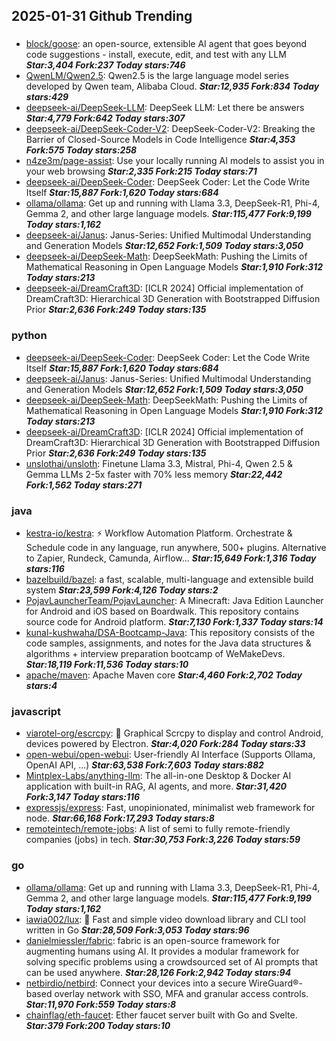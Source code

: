 ## 2025-01-31 Github Trending

### 
* [block/goose](https://github.com/block/goose): an open-source, extensible AI agent that goes beyond code suggestions - install, execute, edit, and test with any LLM ***Star:3,404 Fork:237 Today stars:746***
* [QwenLM/Qwen2.5](https://github.com/QwenLM/Qwen2.5): Qwen2.5 is the large language model series developed by Qwen team, Alibaba Cloud. ***Star:12,935 Fork:834 Today stars:429***
* [deepseek-ai/DeepSeek-LLM](https://github.com/deepseek-ai/DeepSeek-LLM): DeepSeek LLM: Let there be answers ***Star:4,779 Fork:642 Today stars:307***
* [deepseek-ai/DeepSeek-Coder-V2](https://github.com/deepseek-ai/DeepSeek-Coder-V2): DeepSeek-Coder-V2: Breaking the Barrier of Closed-Source Models in Code Intelligence ***Star:4,353 Fork:575 Today stars:258***
* [n4ze3m/page-assist](https://github.com/n4ze3m/page-assist): Use your locally running AI models to assist you in your web browsing ***Star:2,335 Fork:215 Today stars:71***
* [deepseek-ai/DeepSeek-Coder](https://github.com/deepseek-ai/DeepSeek-Coder): DeepSeek Coder: Let the Code Write Itself ***Star:15,887 Fork:1,620 Today stars:684***
* [ollama/ollama](https://github.com/ollama/ollama): Get up and running with Llama 3.3, DeepSeek-R1, Phi-4, Gemma 2, and other large language models. ***Star:115,477 Fork:9,199 Today stars:1,162***
* [deepseek-ai/Janus](https://github.com/deepseek-ai/Janus): Janus-Series: Unified Multimodal Understanding and Generation Models ***Star:12,652 Fork:1,509 Today stars:3,050***
* [deepseek-ai/DeepSeek-Math](https://github.com/deepseek-ai/DeepSeek-Math): DeepSeekMath: Pushing the Limits of Mathematical Reasoning in Open Language Models ***Star:1,910 Fork:312 Today stars:213***
* [deepseek-ai/DreamCraft3D](https://github.com/deepseek-ai/DreamCraft3D): [ICLR 2024] Official implementation of DreamCraft3D: Hierarchical 3D Generation with Bootstrapped Diffusion Prior ***Star:2,636 Fork:249 Today stars:135***

### python
* [deepseek-ai/DeepSeek-Coder](https://github.com/deepseek-ai/DeepSeek-Coder): DeepSeek Coder: Let the Code Write Itself ***Star:15,887 Fork:1,620 Today stars:684***
* [deepseek-ai/Janus](https://github.com/deepseek-ai/Janus): Janus-Series: Unified Multimodal Understanding and Generation Models ***Star:12,652 Fork:1,509 Today stars:3,050***
* [deepseek-ai/DeepSeek-Math](https://github.com/deepseek-ai/DeepSeek-Math): DeepSeekMath: Pushing the Limits of Mathematical Reasoning in Open Language Models ***Star:1,910 Fork:312 Today stars:213***
* [deepseek-ai/DreamCraft3D](https://github.com/deepseek-ai/DreamCraft3D): [ICLR 2024] Official implementation of DreamCraft3D: Hierarchical 3D Generation with Bootstrapped Diffusion Prior ***Star:2,636 Fork:249 Today stars:135***
* [unslothai/unsloth](https://github.com/unslothai/unsloth): Finetune Llama 3.3, Mistral, Phi-4, Qwen 2.5 & Gemma LLMs 2-5x faster with 70% less memory ***Star:22,442 Fork:1,562 Today stars:271***

### java
* [kestra-io/kestra](https://github.com/kestra-io/kestra): ⚡ Workflow Automation Platform. Orchestrate & Schedule code in any language, run anywhere, 500+ plugins. Alternative to Zapier, Rundeck, Camunda, Airflow... ***Star:15,649 Fork:1,316 Today stars:116***
* [bazelbuild/bazel](https://github.com/bazelbuild/bazel): a fast, scalable, multi-language and extensible build system ***Star:23,599 Fork:4,126 Today stars:2***
* [PojavLauncherTeam/PojavLauncher](https://github.com/PojavLauncherTeam/PojavLauncher): A Minecraft: Java Edition Launcher for Android and iOS based on Boardwalk. This repository contains source code for Android platform. ***Star:7,130 Fork:1,337 Today stars:14***
* [kunal-kushwaha/DSA-Bootcamp-Java](https://github.com/kunal-kushwaha/DSA-Bootcamp-Java): This repository consists of the code samples, assignments, and notes for the Java data structures & algorithms + interview preparation bootcamp of WeMakeDevs. ***Star:18,119 Fork:11,536 Today stars:10***
* [apache/maven](https://github.com/apache/maven): Apache Maven core ***Star:4,460 Fork:2,702 Today stars:4***

### javascript
* [viarotel-org/escrcpy](https://github.com/viarotel-org/escrcpy): 📱 Graphical Scrcpy to display and control Android, devices powered by Electron. ***Star:4,020 Fork:284 Today stars:33***
* [open-webui/open-webui](https://github.com/open-webui/open-webui): User-friendly AI Interface (Supports Ollama, OpenAI API, ...) ***Star:63,538 Fork:7,603 Today stars:882***
* [Mintplex-Labs/anything-llm](https://github.com/Mintplex-Labs/anything-llm): The all-in-one Desktop & Docker AI application with built-in RAG, AI agents, and more. ***Star:31,420 Fork:3,147 Today stars:116***
* [expressjs/express](https://github.com/expressjs/express): Fast, unopinionated, minimalist web framework for node. ***Star:66,168 Fork:17,293 Today stars:8***
* [remoteintech/remote-jobs](https://github.com/remoteintech/remote-jobs): A list of semi to fully remote-friendly companies (jobs) in tech. ***Star:30,753 Fork:3,226 Today stars:59***

### go
* [ollama/ollama](https://github.com/ollama/ollama): Get up and running with Llama 3.3, DeepSeek-R1, Phi-4, Gemma 2, and other large language models. ***Star:115,477 Fork:9,199 Today stars:1,162***
* [iawia002/lux](https://github.com/iawia002/lux): 👾 Fast and simple video download library and CLI tool written in Go ***Star:28,509 Fork:3,053 Today stars:96***
* [danielmiessler/fabric](https://github.com/danielmiessler/fabric): fabric is an open-source framework for augmenting humans using AI. It provides a modular framework for solving specific problems using a crowdsourced set of AI prompts that can be used anywhere. ***Star:28,126 Fork:2,942 Today stars:94***
* [netbirdio/netbird](https://github.com/netbirdio/netbird): Connect your devices into a secure WireGuard®-based overlay network with SSO, MFA and granular access controls. ***Star:11,970 Fork:559 Today stars:8***
* [chainflag/eth-faucet](https://github.com/chainflag/eth-faucet): Ether faucet server built with Go and Svelte. ***Star:379 Fork:200 Today stars:10***
